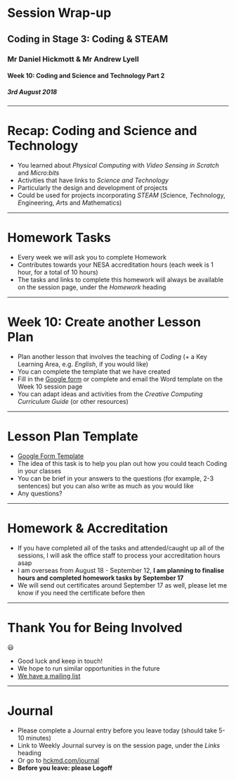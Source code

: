 # Session Wrap-up

## Coding in Stage 3: Coding & STEAM

### Mr Daniel Hickmott & Mr Andrew Lyell

#### Week 10: Coding and Science and Technology Part 2

##### 3rd August 2018

---

# Recap: Coding and Science and Technology

- You learned about *Physical Computing* with *Video Sensing in Scratch* and *Micro:bits*
- Activities that have links to *Science and Technology*
- Particularly the design and development of projects
- Could be used for projects incorporating *STEAM* (*S*cience, *T*echnology, *E*ngineering, *A*rts and *M*athematics)

---

# Homework Tasks

- Every week we will ask you to complete Homework
- Contributes towards your NESA accreditation hours (each week is 1 hour, for a total of 10 hours)
- The tasks and links to complete this homework will always be available on the session page, under the *Homework* heading 	

---

# Week 10: Create another Lesson Plan

- Plan another lesson that involves the teaching of *Coding* (+ a Key Learning Area, e.g. *English*, if you would like)
- You can complete the template that we have created
- Fill in the [Google form](https://goo.gl/forms/fom7rrTiAk39NVR52) or complete and email the Word template on the Week 10 session page
- You can adapt ideas and activities from the *Creative Computing Curriculum Guide* (or other resources)

---

# Lesson Plan Template

- [Google Form Template](https://goo.gl/forms/fom7rrTiAk39NVR52)
- The idea of this task is to help you plan out how you could teach Coding in your classes
- You can be brief in your answers to the questions (for example, 2-3 sentences) but you can also write as much as you would like
- Any questions?

---

# Homework & Accreditation

- If you have completed all of the tasks and attended/caught up all of the sessions, I will ask the office staff to process your accreditation hours asap
- I am overseas from August 18 - September 12, **I am planning to finalise hours and completed homework tasks by September 17**
- We will send out certificates around September 17 as well, please let me know if you need the certificate before then

---

# Thank You for Being Involved

:smiley:

- Good luck and keep in touch!
- We hope to run similar opportunities in the future
- [We have a mailing list](https://goo.gl/forms/uhFt9j740ELhKKxK2)

---

# Journal

- Please complete a Journal entry before you leave today (should take 5-10 minutes)
- Link to Weekly Journal survey is on the session page, under the *Links* heading
- Or go to [hckmd.com/journal](hckmd.com/journal)
- **Before you leave: please Logoff**

